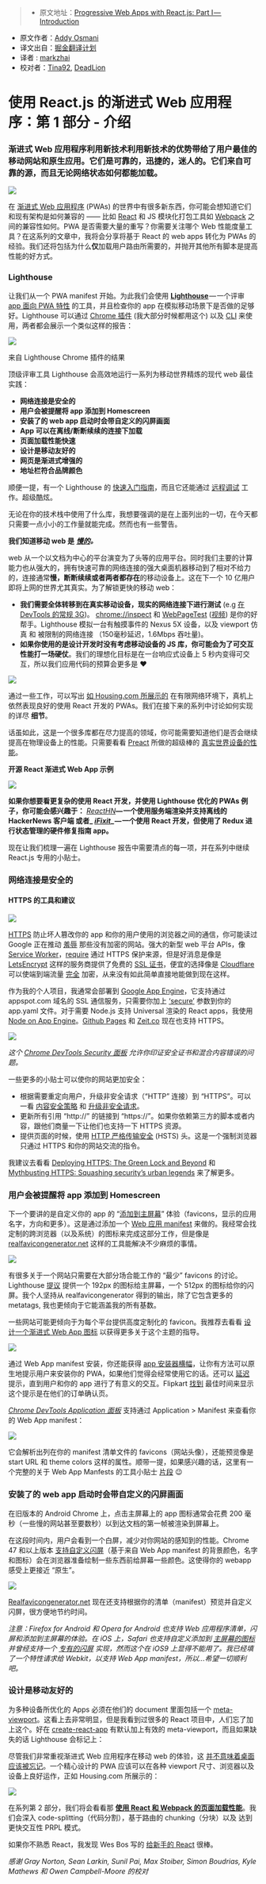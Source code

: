 > * 原文地址：[Progressive Web Apps with React.js: Part I — Introduction](https://medium.com/@addyosmani/progressive-web-apps-with-react-js-part-i-introduction-50679aef2b12#.g5r0gv9j5)
* 原文作者：[Addy Osmani](https://medium.com/@addyosmani)
* 译文出自：[掘金翻译计划](https://github.com/xitu/gold-miner)
* 译者 : [markzhai](https://github.com/markzhai)
* 校对者：[Tina92](https://github.com/Tina92), [DeadLion](https://github.com/DeadLion)

# 使用 React.js 的渐进式 Web 应用程序：第 1 部分 - 介绍




### 渐进式 Web 应用程序利用新技术利用新技术的优势带给了用户最佳的移动网站和原生应用。它们是可靠的，迅捷的，迷人的。它们来自可靠的源，而且无论网络状态如何都能加载。

![](https://cdn-images-1.medium.com/max/1600/1*Ms2muRzG4DHE36YU4kX_ag@2x.png)



在 [渐进式 Web 应用程序](https://infrequently.org/2015/06/progressive-apps-escaping-tabs-without-losing-our-soul/) (PWAs) 的世界中有很多新东西，你可能会想知道它们和现有架构是如何兼容的 —— 比如 [React](https://facebook.github.io/react/) 和 JS 模块化打包工具如 [Webpack](https://webpack.github.io/) 之间的兼容性如何。PWA 是否需要大量的重写？你需要关注哪个 Web 性能度量工具？在这系列的文章中，我将会分享将基于 React 的 web apps 转化为 PWAs 的经验。我们还将包括为什么**仅**加载用户路由所需要的，并抛开其他所有脚本是提高性能的好方式。

### Lighthouse

让我们从一个 PWA manifest 开始。为此我们会使用 [**Lighthouse**](https://github.com/GoogleChrome/lighthouse) — 一个评审 [app 面向 PWA 特性](https://infrequently.org/2016/09/what-exactly-makes-something-a-progressive-web-app/) 的工具，并且检查你的 app 在模拟移动场景下是否做的足够好。Lighthouse 可以通过 [Chrome 插件](https://chrome.google.com/webstore/detail/lighthouse/blipmdconlkpinefehnmjammfjpmpbjk) (我大部分时候都用这个) 以及 [CLI](https://github.com/GoogleChrome/lighthouse#install-cli) 来使用，两者都会展示一个类似这样的报告：













![](https://cdn-images-1.medium.com/max/2000/0*EI9JfoDRizcpZolA.)



来自 Lighthouse Chrome 插件的结果







顶级评审工具 Lighthouse 会高效地运行一系列为移动世界精炼的现代 web 最佳实践：

*   **网络连接是安全的**
*   **用户会被提醒将 app 添加到 Homescreen**
*   **安装了的 web app 启动时会带自定义的闪屏画面**
*   **App 可以在离线/断断续续的连接下加载**
*   **页面加载性能快速**
*   **设计是移动友好的**
*   **网页是渐进式增强的**
*   **地址栏符合品牌颜色**

顺便一提，有一个 Lighthouse 的 [快速入门指南](https://developers.google.com/web/tools/lighthouse/)，而且它还能通过 [远程调试](https://github.com/GoogleChrome/lighthouse#lighthouse-w-mobile-devices) 工作。超级酷炫。

无论在你的技术栈中使用了什么库，我想要强调的是在上面列出的一切，在今天都只需要一点小小的工作量就能完成。然而也有一些警告。

**我们知道移动 web 是** [**_慢的_**](https://www.doubleclickbygoogle.com/articles/mobile-speed-matters/)**_。_**

web 从一个以文档为中心的平台演变为了头等的应用平台。同时我们主要的计算能力也从强大的，拥有快速可靠的网络连接的强大桌面机器移动到了相对不给力的，连接通常**慢，断断续续或者两者都存在**的移动设备上。这在下一个 10 亿用户即将上网的世界尤其真实。为了解锁更快的移动 web：

*   **我们需要全体转移到在真实移动设备，现实的网络连接下进行测试** (e.g [在 DevTools 的常规 3G](https://developers.google.com/web/tools/chrome-devtools/profile/network-performance/network-conditions?hl=en))。 [chrome://inspect](https://developers.google.com/web/tools/chrome-devtools/debug/remote-debugging/remote-debugging?hl=en) 和 [WebPageTest](https://www.webpagetest.org/) ([视频](https://www.youtube.com/watch?v=pOynMwTyRgQ&feature=youtu.be)) 是你的好帮手。Lighthouse 模拟一台有触摸事件的 Nexus 5X 设备，以及 viewport 仿真 和 被限制的网络连接 （150毫秒延迟，1.6Mbps 吞吐量)。
*   **如果你使用的是设计开发时没有考虑移动设备的 JS 库，你可能会为了可交互性能打一场硬仗**。我们的理想化目标是在一台响应式设备上 5 秒内变得可交互，所以我们应用代码的预算会更多是 ❤









![](https://cdn-images-1.medium.com/max/1600/1*Qx7aFIAKWbn11heD--nxwg.png)



通过一些工作，可以写出 [如 Housing.com 所展示的](https://twitter.com/samccone/status/771786445015035904) 在有限网络环境下，真机上依然表现良好的使用 React 开发的 PWAs。我们在接下来的系列中讨论如何实现的详尽 **细节**。



话虽如此，这是一个很多库都在尽力提高的领域，你可能需要知道他们是否会继续提高在物理设备上的性能。只需要看看 [Preact](https://github.com/developit/preact) 所做的超级棒的 [真实世界设备的性能](https://twitter.com/slightlylate/status/770652362985836544)。

**开源 React 渐进式 Web App 示例**









![](https://cdn-images-1.medium.com/max/1600/0*5tmODLoFjo8A_nnW.)





**如果你想要看更复杂的使用 React 开发，并使用 Lighthouse 优化的 PWAs 例子，你可能会感兴趣于：** [_ReactHN_](https://github.com/insin/react-hn)**— 一个使用服务端渲染并支持离线的 HackerNews 客户端 或者_ [_iFixit_](https://github.com/GoogleChrome/sw-precache/tree/master/app-shell-demo)_ — 一个使用 React 开发，但使用了 Redux 进行状态管理的硬件修复指南 app。**

现在让我们梳理一遍在 Lighthouse 报告中需要清点的每一项，并在系列中继续 React.js 专用的小贴士。

### 网络连接是安全的

#### HTTPS 的工具和建议









![](https://cdn-images-1.medium.com/max/1200/1*xRLobGG8a41wGypF9mKI-A.jpeg)





[HTTPS](https://support.google.com/webmasters/answer/6073543?hl=en) 防止坏人篡改你的 app 和你的用户使用的浏览器之间的通信，你可能读过 Google 正在推动 [羞辱](http://motherboard.vice.com/read/google-will-soon-shame-all-websites-that-are-unencrypted-chrome-https) 那些没有加密的网站。强大的新型 web 平台 APIs，像 [Service Worker](https://developer.mozilla.org/en-US/docs/Web/API/Service_Worker_API)，[require](https://www.chromium.org/Home/chromium-security/prefer-secure-origins-for-powerful-new-features) 通过 HTTPS 保护来源，但是好消息是像是 [LetsEncrypt](https://letsencrypt.org/) 这样的服务商提供了免费的 [SSL 证书](https://www.globalsign.com/en/ssl-information-center/what-is-an-ssl-certificate/)，便宜的选择像是 [Cloudflare](https://www.cloudflare.com/) 可以使端到端流量 [完全](https://www.cloudflare.com/ssl/) 加密，从来没有如此简单直接地能做到现在这样。

作为我的个人项目，我通常会部署到 [Google App Engine](https://cloud.google.com/appengine/)，它支持通过 appspot.com 域名的 SSL 通信服务，只需要你加上 [‘secure’](https://cloud.google.com/appengine/docs/python/config/appref) 参数到你的 app.yaml 文件。对于需要 Node.js 支持 Universal 渲染的 React apps，我使用 [Node on App Engine](https://cloudplatform.googleblog.com/2016/03/Node.js-on-Google-App-Engine-goes-beta.html)。[Github Pages](https://github.com/blog/2186-https-for-github-pages) 和 [Zeit.co](https://zeit.co/blog/now-alias) 现在也支持 HTTPS。









![](https://cdn-images-1.medium.com/max/1600/0*OzD-JvnlDlwVS8d-.)





_这个_ [_Chrome DevTools Security 面板_](https://developers.google.com/web/updates/2015/12/security-panel?hl=en) _允许你印证安全证书和混合内容错误的问题。_

一些更多的小贴士可以使你的网站更加安全：

*   根据需要重定向用户，升级非安全请求（“HTTP” 连接）到 “HTTPS”。可以一看 [内容安全策略](https://content-security-policy.com/) 和 [升级非安全请求](https://googlechrome.github.io/samples/csp-upgrade-insecure-requests/)。
*   更新所有引用 “http://” 的链接到 “https://”。如果你依赖第三方的脚本或者内容，跟他们商量一下让他们也支持一下 HTTPS 资源。
*   提供页面的时候，使用 [HTTP 严格传输安全](https://en.wikipedia.org/wiki/HTTP_Strict_Transport_Security) (HSTS) 头。这是一个强制浏览器只通过 HTTPS 和你的网站交流的指令。

我建议去看看 [Deploying HTTPS: The Green Lock and Beyond](https://developers.google.com/web/shows/cds/2015/deploying-https-the-green-lock-and-beyond-chrome-dev-summit-2015?hl=en) 和 [Mythbusting HTTPS: Squashing security’s urban legends](https://developers.google.com/web/shows/google-io/2016/mythbusting-https-squashing-securitys-urban-legends-google-io-2016?hl=en) 来了解更多。

### 用户会被提醒将 app 添加到 Homescreen

下一个要讲的是自定义你的 app 的 “[添加到主屏幕](https://developer.chrome.com/multidevice/android/installtohomescreen)” 体验（favicons，显示的应用名字，方向和更多）。这是通过添加一个 [Web 应用 manifest](https://developer.mozilla.org/en-US/docs/Web/Manifest) 来做的。我经常会找定制的跨浏览器（以及系统）的图标来完成这部分工作，但是像是 [realfavicongenerator.net](http://realfavicongenerator.net/) 这样的工具能解决不少麻烦的事情。









![](https://cdn-images-1.medium.com/max/1600/0*00LlyQjpgTUPOh0g.)




有很多关于一个网站只需要在大部分场合能工作的 “最少” favicons 的讨论。Lighthouse [提议](https://github.com/GoogleChrome/lighthouse/issues/291) 提供一个 192px 的图标给主屏幕，一个 512px 的图标给你的闪屏。我个人坚持从 realfavicongenerator 得到的输出，除了它包含更多的 metatags, 我也更倾向于它能涵盖我的所有基数。

一些网站可能更倾向于为每个平台提供高度定制化的 favicon。我推荐去看看 [设计一个渐进式 Web App 图标](https://medium.com/dev-channel/designing-a-progressive-web-app-icon-b55f63f9ff6e#.voxq5imjg) 以获得更多关于这个主题的指导。









![](https://cdn-images-1.medium.com/max/1200/1*xdyHSM4RdSkeN3-U8O1JKg.png)





通过 Web App manifest 安装，你还能获得 [app 安装器横幅](https://developers.google.com/web/fundamentals/engage-and-retain/app-install-banners/?hl=en)，让你有方法可以原生地提示用户来安装你的 PWA，如果他们觉得会经常使用它的话。还可以 [延迟](https://developers.google.com/web/fundamentals/engage-and-retain/app-install-banners/?hl=en#deferring_or_cancelling_the_prompt) 提示，直到用户和你的 app 进行了有意义的交互。Flipkart [找到](https://twitter.com/adityapunjani/status/782426188702633984) 最佳时间来显示这个提示是在他们的订单确认页。

[_Chrome DevTools Application 面板_](https://developers.google.com/web/tools/chrome-devtools/progressive-web-apps) 支持通过 Application > Manifest 来查看你的 Web App manifest：









![](https://cdn-images-1.medium.com/max/1600/0*-UCHfo1lxUdWUKAD.)





它会解析出列在你的 manifest 清单文件的 favicons（网站头像），还能预览像是 start URL 和 theme colors 这样的属性。顺带一提，如果感兴趣的话，这里有一个完整的关于 Web App Manfests 的工具小贴士 [片段](https://www.youtube.com/watch?v=yQhFmPExcbs&index=11&list=PLNYkxOF6rcIB3ci6nwNyLYNU6RDOU3YyL) 😉

### 安装了的 web app 启动时会带自定义的闪屏画面

在旧版本的 Android Chrome 上，点击主屏幕上的 app 图标通常会花费 200 毫秒（一些慢的网站甚至要数秒）以到达文档的第一帧被渲染到屏幕上。

在这段时间内，用户会看到一个白屏，减少对你网站的感知到的性能。Chrome 47 和以上版本 [支持自定义闪屏](https://developers.google.com/web/updates/2015/10/splashscreen?hl=en)（基于来自 Web App manifest 的背景颜色，名字和图标）会在浏览器准备绘制一些东西前给屏幕一些颜色。这使得你的 webapp 感受上更接近 “原生”。









![](https://cdn-images-1.medium.com/max/1600/0*sQHn9k-t--cNcijL.)





[Realfavicongenerator.net](http://realfavicongenerator.net/) 现在还支持根据你的清单（manifest）预览并自定义闪屏，很方便地节约时间。

_注意：Firefox for Android 和 Opera for Android 也支持 Web 应用程序清单，闪屏和添加到主屏幕的体验。在 iOS 上，Safari 也支持自定义添加到_ [_主屏幕的图标_](https://developer.apple.com/library/ios/documentation/AppleApplications/Reference/SafariWebContent/ConfiguringWebApplications/ConfiguringWebApplications.html) _并曾经支持一个_ [_专有的闪屏_](https://gist.github.com/tfausak/2222823) _实现，然而这个在 iOS9 上显得不能用了。我已经填了一个特性请求给 Webkit，以支持 Web App manifest，所以...希望一切顺利吧。_

### 设计是移动友好的

为多种设备所优化的 Apps 必须在他们的 document 里面包括一个  [meta-viewport](https://developers.google.com/web/fundamentals/design-and-ui/responsive/fundamentals/set-the-viewport?hl=en)。这看上去非常明显，但是我看到过很多的 React 项目中，人们忘了加上这个。好在 [create-react-app](https://github.com/facebookincubator/create-react-app/blob/master/packages/react-scripts/template/public/index.html#L5) 有默认加上有效的 meta-viewport，而且如果缺失的话 Lighthouse 会标记上：



尽管我们非常重视渐进式 Web 应用程序在移动 web 的体验，这 [并不意味着桌面应该被忘记](https://www.justinribeiro.com/chronicle/2016/09/10/desktop-pwa-bring-the-goodness/)。一个精心设计的 PWA 应该可以在各种 viewport 尺寸、浏览器以及设备上良好运作，正如 Housing.com 所展示的：













![](https://cdn-images-1.medium.com/max/2000/0*bgAmcKHWLB_DxiRC.)









在系列第 2 部分，我们将会看看那 [**使用 React 和 Webpack 的页面加载性能**](https://medium.com/@addyosmani/progressive-web-apps-with-react-js-part-2-page-load-performance-33b932d97cf2#.9ebqqaw8k)。我们会深入 code-splitting（代码分割），基于路由的 chunking（分块）以及 达到更快交互性 PRPL 模式。

如果你不熟悉 React，我发现 Wes Bos 写的 [给新手的 React](https://goo.gl/G1WGxU) 很棒。

_感谢 Gray Norton, Sean Larkin, Sunil Pai, Max Stoiber, Simon Boudrias, Kyle Mathews 和 Owen Campbell-Moore 的校对_
